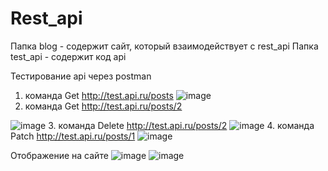 # Rest_api

Папка blog - содержит сайт, который взаимодействует с rest_api
Папка test_api - содержит код api

Тестирование api через postman
1. команда  Get http://test.api.ru/posts
![image](https://user-images.githubusercontent.com/91278041/170821310-02b1a9f8-3425-42d1-b752-1582ec2ebbf2.png)
2. команда  Get http://test.api.ru/posts/2

![image](https://user-images.githubusercontent.com/91278041/170821334-207d58f5-8f39-4b0e-941f-04ae248569ff.png)
3. команда Delete http://test.api.ru/posts/2
![image](https://user-images.githubusercontent.com/91278041/170821360-04b82a46-3308-4abf-8964-121515624cc5.png)
4. команда Patch http://test.api.ru/posts/1
![image](https://user-images.githubusercontent.com/91278041/170821494-bd2c73e4-96d2-48e3-9e3a-461b6ec8bb7c.png)

Отображение на сайте
![image](https://user-images.githubusercontent.com/91278041/170821559-1db11cd0-1805-45e4-912b-c7bb3ee4785a.png)
![image](https://user-images.githubusercontent.com/91278041/170821584-88d75866-e9ad-47f1-9c12-c7c928580a80.png)

